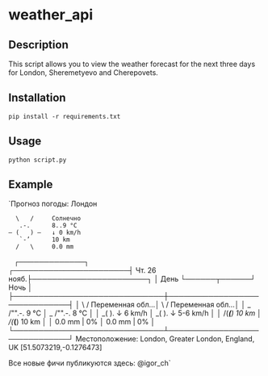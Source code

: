 # weather_api

## Description
This script allows you to view the weather forecast for the next three days for London, Sheremetyevo and Cherepovets. 

## Installation
`pip install -r requirements.txt`

## Usage
`python script.py`

## Example

`Прогноз погоды: Лондон

      \   /     Солнечно
       .-.      8..9 °C        
    ― (   ) ―   ↓ 0 km/h       
       `-’      10 km          
      /   \     0.0 mm 
  `
  `
                        ┌─────────────┐                        
┌───────────────────────┤ Чт. 26 нояб.├───────────────────────┐
│             День      └──────┬──────┘       Ночь            │
├──────────────────────────────┼──────────────────────────────┤
│    \  /       Переменная обл…│    \  /       Переменная обл…│
│  _ /"".-.     9 °C           │  _ /"".-.     8 °C           │
│    \_(   ).   ↓ 6 km/h       │    \_(   ).   ↓ 5-6 km/h     │
│    /(___(__)  10 km          │    /(___(__)  10 km          │
│               0.0 mm | 0%    │               0.0 mm | 0%    │
└──────────────────────────────┴──────────────────────────────┘
Местоположение: London, Greater London, England, UK [51.5073219,-0.1276473]

Все новые фичи публикуются здесь: @igor_ch`
